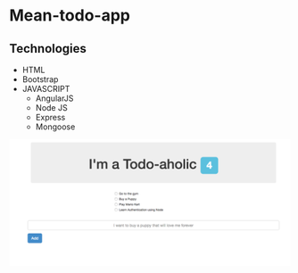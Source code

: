 # Mean-todo-app

## Technologies
- HTML
- Bootstrap
- JAVASCRIPT
  - AngularJS
  - Node JS
  - Express
  - Mongoose

![App][logo]

[logo]: public/img/image.png "App"
